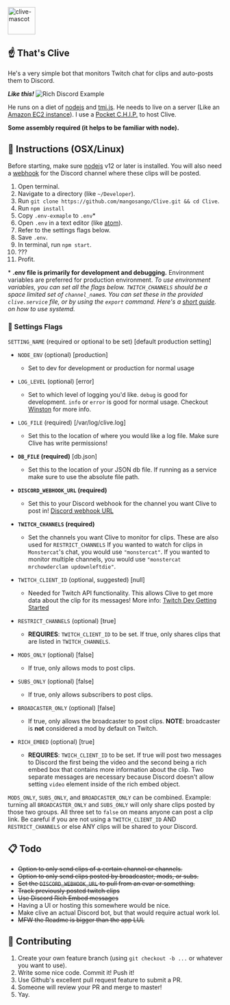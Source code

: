 <img src="http://i.imgur.com/M9TvvSy.png" alt="clive-mascot" width=64px />

## ☝️ That's Clive

He's a very simple bot that monitors Twitch chat for clips and auto-posts them to Discord.

_**Like this!**_
<img src="https://i.imgur.com/N1CFDLD.png" title="Rich Discord Example" />

He runs on a diet of [nodejs](https://nodejs.org/en/) and [tmi.js](https://docs.tmijs.org/v1.2.1/index.html). He needs to live on a server (Like an [Amazon EC2 instance](https://aws.amazon.com/getting-started/tutorials/launch-a-virtual-machine/)). I use a [Pocket C.H.I.P.](https://getchip.com/pages/pocketchip) to host Clive.

**Some assembly required (it helps to be familiar with node).**

## 🤖 Instructions (OSX/Linux)

Before starting, make sure [nodejs](https://nodejs.org/en/download/) v12 or later is installed. You will also need a [webhook](https://support.discordapp.com/hc/en-us/articles/228383668-Intro-to-Webhooks) for the Discord channel where these clips will be posted.

1. Open terminal.
2. Navigate to a directory (like `~/Developer`).
3. Run `git clone https://github.com/mangosango/Clive.git && cd Clive`.
4. Run `npm install`
5. Copy `.env-exmaple` to `.env`\*
6. Open `.env` in a text editor (like [atom](https://atom.io/)).
7. Refer to the settings flags below.
8. Save `.env`.
9. In terminal, run `npm start`.
10. ???
11. Profit.

\* **.env file is primarily for development and debugging.** Environment variables are preferred for production environment. _To use environment variables, you can set all the flags below. `TWITCH_CHANNELS` should be a space limited set of `channel_name`s. You can set these in the provided `clive.service` file, or by using the `export` command. Here's a [short guide](http://blog.mdda.net/oss/2015/02/16/forever-node-service-systemd). on how to use systemd._

### 🚩 Settings Flags

`SETTING_NAME` (required or optional to be set) \[default production setting]

- `NODE_ENV` (optional) \[production]
  - Set to dev for development or production for normal usage
- `LOG_LEVEL` (optional) \[error]
  - Set to which level of logging you'd like. `debug` is good for development. `info` or `error` is good for normal usage. Checkout [Winston](https://github.com/winstonjs/winston#logging-levels) for more info.
- `LOG_FILE` (required) \[/var/log/clive.log]
  - Set this to the location of where you would like a log file. Make sure Clive has write permissions!
- **`DB_FILE` (required)** \[db.json]
  - Set this to the location of your JSON db file. If running as a service make sure to use the absolute file path.
- **`DISCORD_WEBHOOK_URL` (required)**
  - Set this to your Discord webhook for the channel you want Clive to post in! [Discord webhook URL](http://i.imgur.com/sEUCxct.png)
- **`TWITCH_CHANNELS` (required)**
  - Set the channels you want Clive to monitor for clips. These are also used for `RESTRICT_CHANNELS` If you wanted to watch for clips in `Monstercat`'s chat, you would use `"monstercat"`. If you wanted to monitor multiple channels, you would use `"monstercat mrchowderclam updownleftdie"`.
- `TWITCH_CLIENT_ID` (optional, suggested) \[null]
  - Needed for Twitch API functionality. This allows Clive to get more data about the clip for its messages! More info: [Twitch Dev Getting Started](https://dev.twitch.tv/get-started)
- `RESTRICT_CHANNELS` (optional) \[true]
  - **REQUIRES**: `TWITCH_CLIENT_ID` to be set. If true, only shares clips that are listed in `TWITCH_CHANNELS`.
- `MODS_ONLY` (optional) \[false]
  - If true, only allows mods to post clips.
- `SUBS_ONLY` (optional) \[false]
  - If true, only allows subscribers to post clips.
- `BROADCASTER_ONLY` (optional) \[false]
  - If true, only allows the broadcaster to post clips. **NOTE**: broadcaster is **not** considered a mod by default on Twitch.
- `RICH_EMBED` (optional) \[true]

  - **REQUIRES**: `TWICH_CLIENT_ID` to be set. If true will post two messages to Discord the first being the video and the second being a rich embed box that contains more information about the clip. Two separate messages are necessary because Discord doesn't allow setting `video` element inside of the rich embed object.

`MODS_ONLY`, `SUBS_ONLY`, and `BROADCASTER_ONLY` can be combined. Example: turning all `BROADCASTER_ONLY` and `SUBS_ONLY` will only share clips posted by those two groups. All three set to `false` on means anyone can post a clip link. Be careful if you are not using a `TWITCH_CLIENT_ID` AND `RESTRICT_CHANNELS` or else ANY clips will be shared to your Discord.

## 📋 Todo

- ~~Option to only send clips of a certain channel or channels.~~
- ~~Option to only send clips posted by broadcaster, mods, or subs.~~
- ~~Set the `DISCORD_WEBHOOK_URL` to pull from an evar or something.~~
- ~~Track previously posted twitch clips~~
- ~~Use Discord Rich Embed messages~~
- Having a UI or hosting this somewhere would be nice.
- Make clive an actual Discord bot, but that would require actual work lol.
- ~~MFW the Readme is bigger than the app LUL~~

## 👯 Contributing

1. Create your own feature branch (using `git checkout -b ...` or whatever you want to use).
2. Write some nice code. Commit it! Push it!
3. Use Github's excellent pull request feature to submit a PR.
4. Someone will review your PR and merge to master!
5. Yay.
